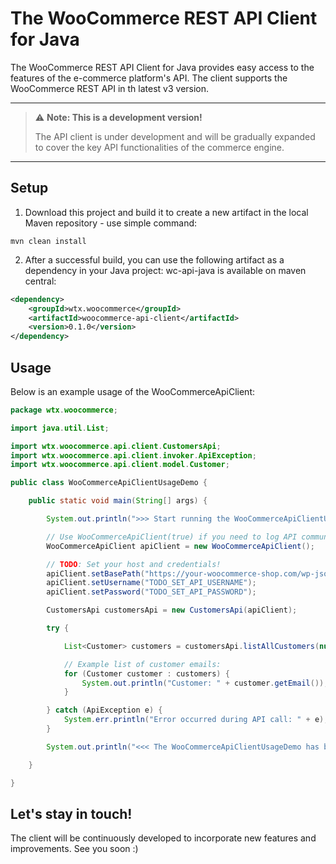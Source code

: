 # The WooCommerce REST API Client for Java
The WooCommerce REST API Client for Java provides easy access to the features of the e-commerce platform's API.
The client supports the WooCommerce REST API in th latest v3 version.

---

> ⚠️ **Note: This is a development version!**
> 
> The API client is under development and will be gradually expanded to cover the key API functionalities of the commerce engine.

---


## Setup
1. Download this project and build it to create a new artifact in the local Maven repository - use simple command:
```
mvn clean install
```
2. After a successful build, you can use the following artifact as a dependency in your Java project:
wc-api-java is available on maven central:
```xml
<dependency>
    <groupId>wtx.woocommerce</groupId>
    <artifactId>woocommerce-api-client</artifactId>
    <version>0.1.0</version>
</dependency>
```

## Usage
Below is an example usage of the WooCommerceApiClient:

```java
package wtx.woocommerce;

import java.util.List;

import wtx.woocommerce.api.client.CustomersApi;
import wtx.woocommerce.api.client.invoker.ApiException;
import wtx.woocommerce.api.client.model.Customer;

public class WooCommerceApiClientUsageDemo {

    public static void main(String[] args) {

        System.out.println(">>> Start running the WooCommerceApiClientUsageDemo...");

        // Use WooCommerceApiClient(true) if you need to log API communication messages.
        WooCommerceApiClient apiClient = new WooCommerceApiClient();

        // TODO: Set your host and credentials!
        apiClient.setBasePath("https://your-woocommerce-shop.com/wp-json/wc/v3");
        apiClient.setUsername("TODO_SET_API_USERNAME");
        apiClient.setPassword("TODO_SET_API_PASSWORD");

        CustomersApi customersApi = new CustomersApi(apiClient);

        try {

            List<Customer> customers = customersApi.listAllCustomers(null, null, null, null, null, null, null, null, null, null, null, null, null);

            // Example list of customer emails:
            for (Customer customer : customers) {
                System.out.println("Customer: " + customer.getEmail());
            }

        } catch (ApiException e) {
            System.err.println("Error occurred during API call: " + e);
        }

        System.out.println("<<< The WooCommerceApiClientUsageDemo has been finished.");

    }

}
```
## Let's stay in touch!
The client will be continuously developed to incorporate new features and improvements.
See you soon :)
